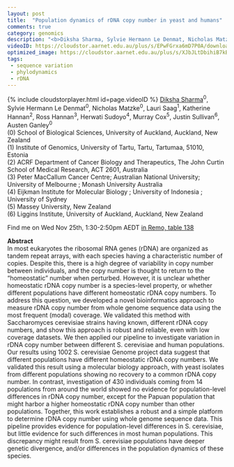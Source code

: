 ```yaml
---
layout: post
title:  "Population dynamics of rDNA copy number in yeast and humans"
comments: true
category: genomics
description: "<b>Diksha Sharma, Sylvie Hermann Le Denmat, Nicholas Matzke, Lauri Saag, Katherine Hannan, Ross Hannan, Herwati Sudoyo, Murray Cox, Justin Sullivan, Austen Ganley</b><br/>In most eukaryotes the ribosomal RNA genes (rDNA) ..."
videoID: https://cloudstor.aarnet.edu.au/plus/s/EPwFGrxa6mD7P0A/download
optimized_image: https://cloudstor.aarnet.edu.au/plus/s/XJbJLtDbihiB7kB/download
tags:
 - sequence variation
 - phylodynamics
 - rDNA
---
```

{% include cloudstorplayer.html id=page.videoID %}
<u>Diksha Sharma</u><sup>0</sup>, Sylvie Hermann Le Denmat<sup>0</sup>, Nicholas Matzke<sup>0</sup>, Lauri Saag<sup>1</sup>, Katherine Hannan<sup>2</sup>, Ross Hannan<sup>3</sup>, Herwati Sudoyo<sup>4</sup>, Murray Cox<sup>5</sup>, Justin Sullivan<sup>6</sup>, Austen Ganley<sup>0</sup><br/>
\(0\) School of Biological Sciences, University of Auckland, Auckland, New Zealand<br/>
\(1\) Institute of Genomics, University of Tartu, Tartu, Tartumaa, 51010, Estonia<br/>
\(2\) ACRF Department of Cancer Biology and Therapeutics, The John Curtin School of Medical Research, ACT 2601, Australia<br/>
\(3\) Peter MacCallum Cancer Centre; Australian National University; University of Melbourne ; Monash University Australia<br/>
\(4\) Eijkman Institute for Molecular Biology ; University of Indonesia ; University of Sydney<br/>
\(5\) Massey University,  New Zealand<br/>
\(6\) Liggins Institute, University of Auckland, Auckland, New Zealand

Find me on Wed Nov 25th, 1:30-2:50pm AEDT [in Remo, table 138](https://live.remo.co/e/abacbs2020-day-2/register)

<b>Abstract</b><br/>
In most eukaryotes the ribosomal RNA genes \(rDNA\) are organized as tandem repeat arrays, with each species having a characteristic number of copies. Despite this, there is a high degree of variability in copy number between individuals, and the copy number is thought to return to the “homeostatic” number when perturbed. However, it is unclear whether homeostatic rDNA copy number is a species-level property, or whether different populations have different homeostatic rDNA copy numbers. To address this question, we developed a novel bioinformatics approach to measure rDNA copy number from whole genome sequence data using the most frequent \(modal\) coverage. We validated this method with Saccharomyces cerevisiae strains having known, different rDNA copy numbers, and show this approach is robust and reliable, even with low coverage datasets. We then applied our pipeline to investigate variation in rDNA copy number between different S. cerevisiae and human populations. Our results using 1002 S. cerevisiae Genome project data suggest that different populations have different homeostatic rDNA copy numbers. We validated this result using a molecular biology approach, with yeast isolates from different populations showing no recovery to a common rDNA copy number. In contrast, investigation of 430 individuals coming from 14 populations from around the world showed no evidence for population-level differences in rDNA copy number, except for the Papuan population that might harbor a higher homeostatic rDNA copy number than other populations. Together, this work establishes a robust and a simple platform to determine rDNA copy number using whole genome sequence data. This pipeline provides evidence for population-level differences in S. cerevisiae, but little evidence for such differences in most human populations. This discrepancy might result from S. cerevisiae populations have deeper genetic divergence, and/or differences in the population dynamics of these species.
